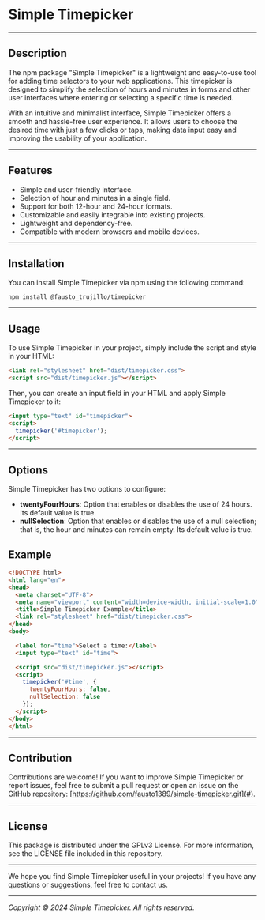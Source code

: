 # Simple Timepicker

---

## Description

The npm package "Simple Timepicker" is a lightweight and easy-to-use tool for adding time selectors to your web applications. This timepicker is designed to simplify the selection of hours and minutes in forms and other user interfaces where entering or selecting a specific time is needed.

With an intuitive and minimalist interface, Simple Timepicker offers a smooth and hassle-free user experience. It allows users to choose the desired time with just a few clicks or taps, making data input easy and improving the usability of your application.

---

## Features

- Simple and user-friendly interface.
- Selection of hour and minutes in a single field.
- Support for both 12-hour and 24-hour formats.
- Customizable and easily integrable into existing projects.
- Lightweight and dependency-free.
- Compatible with modern browsers and mobile devices.

---

## Installation

You can install Simple Timepicker via npm using the following command:

```
npm install @fausto_trujillo/timepicker
```

---

## Usage

To use Simple Timepicker in your project, simply include the script and style in your HTML:

```html
<link rel="stylesheet" href="dist/timepicker.css">
<script src="dist/timepicker.js"></script>
```

Then, you can create an input field in your HTML and apply Simple Timepicker to it:

```html
<input type="text" id="timepicker">
<script>
  timepicker('#timepicker');
</script>
```

---

## Options

Simple Timepicker has two options to configure:

- __twentyFourHours__: Option that enables or disables the use of 24 hours. Its default value is true.
- __nullSelection__: Option that enables or disables the use of a null selection; that is, the hour and minutes can remain empty. Its default value is true.


## Example

```html
<!DOCTYPE html>
<html lang="en">
<head>
  <meta charset="UTF-8">
  <meta name="viewport" content="width=device-width, initial-scale=1.0">
  <title>Simple Timepicker Example</title>
  <link rel="stylesheet" href="dist/timepicker.css">
</head>
<body>

  <label for="time">Select a time:</label>
  <input type="text" id="time">

  <script src="dist/timepicker.js"></script>
  <script>
    timepicker('#time', {
      twentyFourHours: false,
      nullSelection: false
    });
  </script>
</body>
</html>
```

---

## Contribution

Contributions are welcome! If you want to improve Simple Timepicker or report issues, feel free to submit a pull request or open an issue on the GitHub repository: [https://github.com/fausto1389/simple-timepicker.git](#).

---

## License

This package is distributed under the GPLv3 License. For more information, see the LICENSE file included in this repository.

---

We hope you find Simple Timepicker useful in your projects! If you have any questions or suggestions, feel free to contact us.

---

*Copyright © 2024 Simple Timepicker. All rights reserved.*
